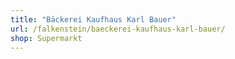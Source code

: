 ```yaml
---
title: "Bäckerei Kaufhaus Karl Bauer"
url: /falkenstein/baeckerei-kaufhaus-karl-bauer/
shop: Supermarkt
---
```

